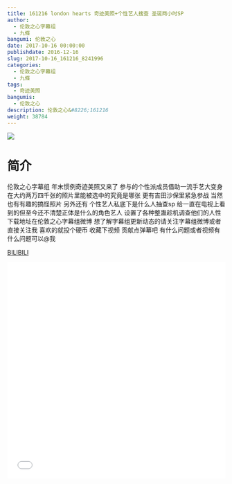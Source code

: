 ```yaml
---
title: 161216 london hearts 奇迹美照+个性艺人搜查 圣诞两小时SP
author: 
  - 伦敦之心字幕组
  - 九條
bangumi: 伦敦之心
date: 2017-10-16 00:00:00
publishdate: 2016-12-16
slug: 2017-10-16_161216_8241996
categories: 
  - 伦敦之心字幕组
  - 九條
tags: 
  - 奇迹美照
bangumis: 
  - 伦敦之心
description: 伦敦之心&#8226;161216
weight: 38784
---
```


![](https://i.imgur.com/Ov07iuE.jpg)

# 简介  
伦敦之心字幕组 年末惯例奇迹美照又来了 参与的个性派成员借助一流手艺大变身 在大约两万四千张的照片里能被选中的究竟是哪张 更有吉田沙保里紧急参战 当然也有有趣的搞怪照片 另外还有 个性艺人私底下是什么人抽查sp 给一直在电视上看到的但至今还不清楚正体是什么的角色艺人 设置了各种整蛊趁机调查他们的人性 下载地址在伦敦之心字幕组微博 想了解字幕组更新动态的请关注字幕组微博或者直接关注我 喜欢的就投个硬币 收藏下视频 贡献点弹幕吧 有什么问题或者视频有什么问题可以@我

  [BILIBILI](https://www.bilibili.com/video/av8241996/)


<div class="vcontainer">  <iframe class='video' src="//www.bilibili.com/blackboard/player.html?aid=8241996" width="100%" height="500" frameborder="0" allowfullscreen="allowfullscreen"></iframe></div>
